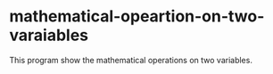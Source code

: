 # mathematical-opeartion-on-two-varaiables
This program show the mathematical operations on two variables.
